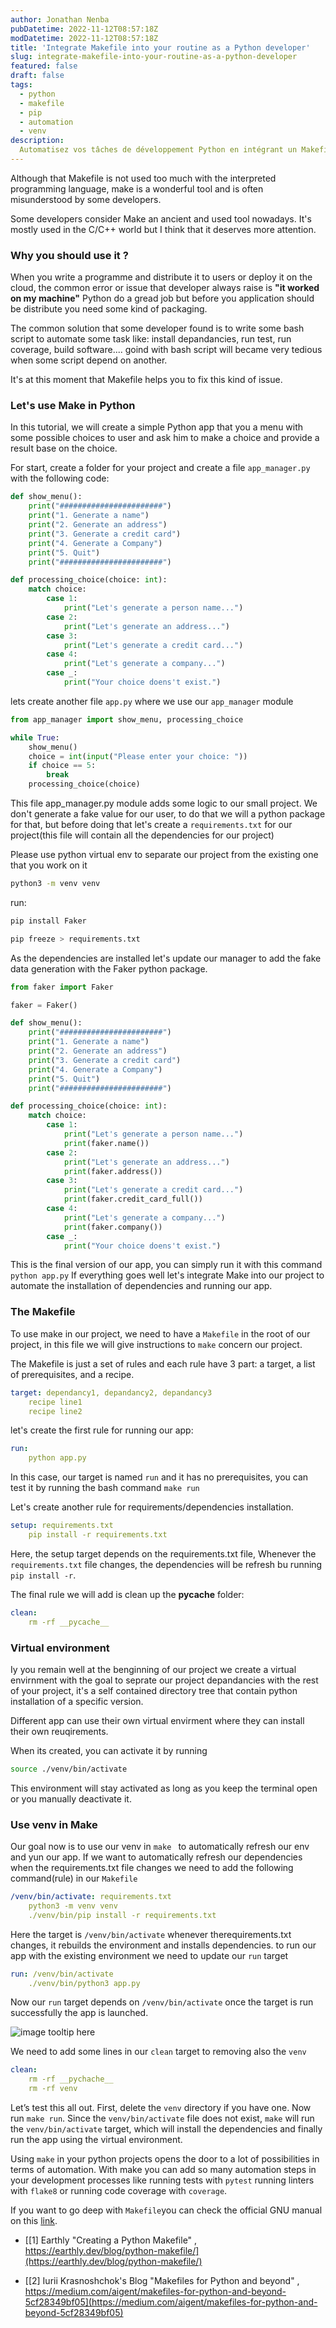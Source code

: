 ```yaml
---
author: Jonathan Nenba
pubDatetime: 2022-11-12T08:57:18Z
modDatetime: 2022-11-12T08:57:18Z
title: 'Integrate Makefile into your routine as a Python developer'
slug: integrate-makefile-into-your-routine-as-a-python-developer
featured: false
draft: false
tags:
  - python
  - makefile
  - pip
  - automation
  - venv
description:
  Automatisez vos tâches de développement Python en intégrant un Makefile dans votre workflow quotidien.
---
```


Although that Makefile is not used too much with the interpreted programming language, make is a wonderful tool and is often misunderstood by some developers.

Some developers consider Make an ancient and used tool nowadays. It's mostly used in the C/C++ world but I think that it deserves more attention.

### Why you should use it ?

When you write a programme and distribute it to users or deploy it on the cloud, the common error or issue that developer always raise is **"it worked on my machine"** Python do a gread job but before you application should be distribute you need some kind of packaging. 

The common solution that some developer found is to write some bash script to automate some task like: install depandancies, run test, run coverage, build software.... goind with bash script will became very tedious when some script depend on another.

It's at this moment that Makefile helps you to fix this kind of issue.

### Let's use Make in Python

In this tutorial, we will create a simple Python app that you a menu with some possible choices to user and ask him to make a choice and provide a result base on the choice.

For start, create a folder for your project and create a file `app_manager.py` with the following code:

```python
def show_menu():
	print("#######################")
	print("1. Generate a name")
	print("2. Generate an address")
	print("3. Generate a credit card")
	print("4. Generate a Company")
	print("5. Quit")
	print("#######################")

def processing_choice(choice: int):
	match choice:
		case 1:
			print("Let's generate a person name...")
		case 2:
			print("Let's generate an address...")
		case 3:
			print("Let's generate a credit card...")
		case 4:
			print("Let's generate a company...")
		case _:
			print("Your choice doens't exist.")
```

lets create another file `app.py` where we use our `app_manager` module

```python
from app_manager import show_menu, processing_choice

while True:
	show_menu()
	choice = int(input("Please enter your choice: "))
	if choice == 5:
		break
	processing_choice(choice)
```

This file app_manager.py module adds some logic to our small project. We don't generate a fake value for our user, to do that we will a python package for that, but before doing that let's create a `requirements.txt` for our project(this file will contain all the dependencies for our project)

Please use python virtual env to separate our project from the existing one that you work on it 
```bash
python3 -m venv venv
```

run: 
```bash
pip install Faker
```

```bash
pip freeze > requirements.txt
```

As the dependencies are installed let's update our manager to add the fake data generation with the Faker python package.

```python
from faker import Faker

faker = Faker()

def show_menu():
	print("#######################")
	print("1. Generate a name")
	print("2. Generate an address")
	print("3. Generate a credit card")
	print("4. Generate a Company")
	print("5. Quit")
	print("#######################")

def processing_choice(choice: int):
	match choice:
		case 1:
			print("Let's generate a person name...")
			print(faker.name())
		case 2:
			print("Let's generate an address...")
			print(faker.address())
		case 3:
			print("Let's generate a credit card...")
			print(faker.credit_card_full())
		case 4:
			print("Let's generate a company...")
			print(faker.company())
		case _:
			print("Your choice doens't exist.")
```

This is the final version of our app, you can simply run it with this command `python app.py`
If everything goes well let's integrate Make into our project to automate the installation of dependencies and running our app.

### The Makefile

To use make in our project, we need to have a `Makefile` in the root of our project, in this file we will give instructions to `make` concern our project.

The Makefile is just a set of rules and each rule have 3 part: a target, a list of prerequisites, and a recipe. 

```yml
target: dependancy1, depandancy2, depandancy3
	recipe line1
	recipe line2
```

let's create the first rule for running our app:

```yml
run:
	python app.py
```

In this case, our target is named `run` and it has no prerequisites, you can test it by running the bash command `make run`

Let's create another rule for requirements/dependencies installation.

```yml
setup: requirements.txt
	pip install -r requirements.txt
```

Here, the setup target depends on the requirements.txt file, Whenever the `requirements.txt` file changes, the dependencies will be refresh bu running `pip install -r`.

The final rule we will add is clean up the **pycache** folder:

```yml
clean:
	rm -rf __pycache__
```

### Virtual environment

Iy you remain well at the benginning of our project we create a virtual envirnment with the goal to seprate our project depandancies with the rest of your project, it's a self contained directory tree that contain python installation of a specific version. 

Different app can use their own virtual envirment where they can install their own reuqirements. 

When its created, you can activate it by running
```bash
source ./venv/bin/activate
```

This environment will stay activated as long as you keep the terminal open or you manually deactivate it. 

### Use venv in Make

Our goal now is to use our venv in `make ` to automatically refresh our env and yun our app. If we want to automatically refresh our dependencies when the requirements.txt file changes we need to add the following command(rule) in our `Makefile`

```yml
/venv/bin/activate: requirements.txt
	python3 -m venv venv
	./venv/bin/pip install -r requirements.txt
```

Here the target is `/venv/bin/activate` whenever therequirements.txt changes, it rebuilds the environment and installs dependencies.
to run our app with the existing environment we need to update our `run`  target

```yml
run: /venv/bin/activate
	./venv/bin/python3 app.py
```

Now our `run` target depends on `/venv/bin/activate`  once the target is run successfully the app is launched.

![image tooltip here](/assets/images/posts/terminal.png)

We need to add some lines in our `clean` target to removing also the `venv`

```yml
clean:
	rm -rf __pychache__
	rm -rf venv
```

Let’s test this all out. First, delete the `venv` directory if you have one. Now run `make run`. Since the `venv/bin/activate` file does not exist, `make` will run the `venv/bin/activate` target, which will install the dependencies and finally run the app using the virtual environment.

Using `make` in your python projects opens the door to a lot of possibilities in terms of automation. With make you can add so many automation steps in your development processes like running tests with `pytest` running linters with `flake8`  or running code coverage with `coverage`. 

If you want to go deep with `Makefile`you can check the official GNU manual on this [link](http://www.gnu.org/software/make/manual/make.html).

- [[1] Earthly "Creating a Python Makefile" , https://earthly.dev/blog/python-makefile/](https://earthly.dev/blog/python-makefile/)

- [[2] Iurii Krasnoshchok's Blog "Makefiles for Python and beyond" , https://medium.com/aigent/makefiles-for-python-and-beyond-5cf28349bf05](https://medium.com/aigent/makefiles-for-python-and-beyond-5cf28349bf05)
